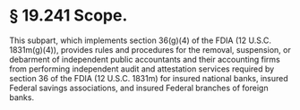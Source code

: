 # § 19.241   Scope.

This subpart, which implements section 36(g)(4) of the FDIA (12 U.S.C. 1831m(g)(4)), provides rules and procedures for the removal, suspension, or debarment of independent public accountants and their accounting firms from performing independent audit and attestation services required by section 36 of the FDIA (12 U.S.C. 1831m) for insured national banks, insured Federal savings associations, and insured Federal branches of foreign banks.






